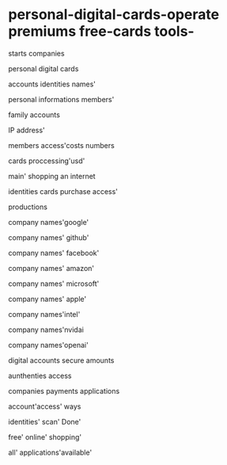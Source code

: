 # personal-digital-cards-operate premiums free-cards tools-
starts companies 

personal digital cards




accounts identities names'

personal informations members'

 
family accounts 

IP address' 

members access'costs numbers

cards proccessing'usd'

main' shopping an internet 

identities cards purchase access'

productions

company names'google'

company names' github'

company names' facebook'

company names' amazon'

company names' microsoft'

company names' apple'

company names'intel'

company names'nvidai 

company names'openai'

digital accounts secure amounts  

aunthenties access 

companies payments applications

account'access' ways

identities' scan' Done'

free' online' shopping'

all' applications'available' 


